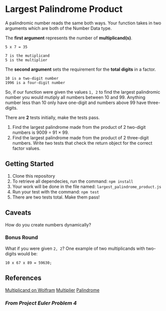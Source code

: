 Largest Palindrome Product
===========
A palindromic number reads the same both ways. Your function takes in two arguments which are both of the Number Data type.

The **first argument** represents the number of **multiplicand(s)**.

    5 x 7 = 35

    7 is the mutiplicand
    5 is the multiplier

The **second argument** sets the requirement for the **total digits** in a factor.

    10 is a two-digit number
    1996 is a four-digit number

So, if our function were given the values `1, 2` to find the largest palindromic number you would mutiply all numbers between 10 and 99. Anything number less than 10 only have one-digit and numbers above 99 have three-digits.

There are **2** tests initially, make the tests pass.

1. Find the largest palindrome made from the product of 2 two-digit numbers is 9009 = 91 × 99.
1. Find the largest palindrome made from the product of 2 three-digit numbers. Write two tests that check the return object for the correct factor values.

## Getting Started
1. Clone this repository
2. To retrieve all dependecies, run the command: `npm install`
3. Your work will be done in the file named: `largest_palindrome_product.js`
4. Run your test with the command: `npm test`
5. There are two tests total. Make them pass!

## Caveats
How do you create numbers dynamically?

### Bonus Round
What if you were given `2, 2`? One example of two multiplicands with two-digits would be:

    10 x 67 x 89 = 59630;

## References
[Multiplicand on Wolfram](http://mathworld.wolfram.com/Multiplicand.html)
[Multiplier](http://mathworld.wolfram.com/Multiplier.html)
[Palindrome](http://en.wikipedia.org/wiki/Palindrome)

### _From Project Euler Problem 4_